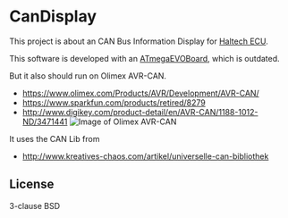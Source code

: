 CanDisplay
==========

This project is about an CAN Bus Information Display for [Haltech ECU][1].

This software is developed with an [ATmegaEVOBoard][2], which is outdated.

But it also should run on Olimex AVR-CAN.
* https://www.olimex.com/Products/AVR/Development/AVR-CAN/
* https://www.sparkfun.com/products/retired/8279
* http://www.digikey.com/product-detail/en/AVR-CAN/1188-1012-ND/3471441
![Image of Olimex AVR-CAN](https://www.olimex.com/Products/AVR/Development/AVR-CAN/images/AVR-CAN-01.jpg)

It uses the CAN Lib from 
* http://www.kreatives-chaos.com/artikel/universelle-can-bibliothek


License
----

3-clause BSD


[1]:http://www.haltech.com
[2]:http://www.mikrocontroller.net/attachment/6262/ATMegaEvoBoard.pdf
